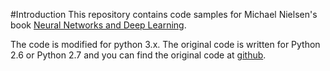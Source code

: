 #Introduction
This repository contains code samples for Michael Nielsen's book [Neural Networks and Deep Learning][1].

The code is modified for python 3.x. The original code is written for Python 2.6 or Python 2.7 and you can find the original code at [github][2].

[1]: http://neuralnetworksanddeeplearning.com/
[2]: https://github.com/mnielsen/neural-networks-and-deep-learning
